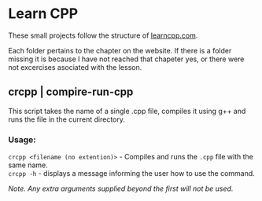 # Learn CPP
These small projects follow the structure of [learncpp.com](learncpp.com).

Each folder pertains to the chapter on the website. If there is a folder missing it is because I have not reached that chapeter yes, or there were not excercises asociated with the lesson.

## crcpp | compire-run-cpp

This script takes the name of a single .cpp file, compiles it using g++ and runs the file in the current directory.

### Usage:
`crcpp <filename (no extention)>` - Compiles and runs the `.cpp` file with the same name.<br>
`crcpp -h` - displays a message informing the user how to use the command.<br>

_Note. Any extra arguments supplied beyond the first will not be used._
